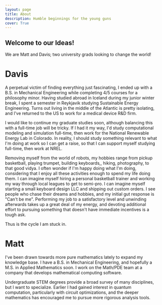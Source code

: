 ```yaml
---
layout: page
title: About
description: Humble beginnings for the young guns
cover: True
---
```


## Welcome to our Ideas!

We are Matt and Davis; two university grads looking to change the world!

# Davis

A perpetual victim of finding everything just fascinating, I ended up with a B.S. in Mechanical Engineering while completing 4/5 courses for a philosophy minor. Having studied abroad in Iceland during my junior winter break, I spent a semester in Reykjavik studying Sustainable Energy Engineering. Turns out living in the middle of the Atlantic is pretty isolating, and I've returned to the US to work for a medical device R&D firm.

I would like to continue my graduate studies soon, although balancing this with a full-time job will be tricky. If I had it my way, I'd study computational modeling and simulation full-time, then work for the National Renewable Energy Lab in Colorado. In reality, I should study something relevant to what I'm doing at work so I can get a raise, so that I can support myself studying full-time, then work at NREL.

Removing myself from the world of robots, my hobbies range from pickup basketball, playing trumpet, building keyboards,, hiking, photography, to that good vidya. I often wonder if I'm happy doing what I'm doing, considering that I enjoy all these activities enough to spend my life doing them. I can imagine myself hiring a personal basketball trainer and working my way through local leagues to get to semi-pro. I can imagine myself starting a small keyboard design LLC and shipping out custom orders. I see people who chase their dreams and hobbies, and my initial gut response is "Can't be me". Performing my job to a satisfactory level and unwinding afterwards takes up a great deal of my energy, and devoting additional effort to pursuing something that doesn't have immediate incentives is a tough ask.

Thus is the cycle I am stuck in.

# Matt

I've been drawn towards more pure mathematics lately to expand my knowledge base. I have a B.S. in Mechanical Engineering, and hopefully a M.S. in Applied Mathematics soon. I work on the Math/PDE team at a company that develops mathematical computing software.

Undergraduate STEM degrees provide a broad survey of many disciplines, but I want to specialize. Earlier I had gained interest in quantum computation, particularly with circuit optimizations, and the deeper mathematics has encouraged me to pursue more rigorous analysis tools.
